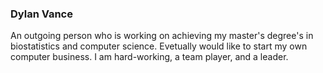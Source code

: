 ### Dylan Vance  

An outgoing person who is working on achieving my master's degree's in biostatistics and computer science. Evetually would like to start my own computer business. I am hard-working, a team player, and a leader.   

